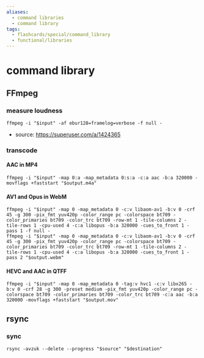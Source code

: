 ```yaml
---
aliases:
  - command libraries
  - command library
tags:
  - flashcards/special/command_library
  - functional/libraries
---
```


# command library

## FFmpeg

### measure loudness

```shell
ffmpeg -i "$input" -af ebur128=framelog=verbose -f null -
```

- source: https://superuser.com/a/1424365

### transcode

#### AAC in MP4

```shell
ffmpeg -i "$input" -map 0:a -map_metadata 0:s:a -c:a aac -b:a 320000 -movflags +faststart "$output.m4a"
```

#### AV1 and Opus in WebM

```shell
ffmpeg -i "$input" -map 0 -map_metadata 0 -c:v libaom-av1 -b:v 0 -crf 45 -g 300 -pix_fmt yuv420p -color_range pc -colorspace bt709 -color_primaries bt709 -color_trc bt709 -row-mt 1 -tile-columns 2 -tile-rows 1 -cpu-used 4 -c:a libopus -b:a 320000 -cues_to_front 1 -pass 1 -f null -
ffmpeg -i "$input" -map 0 -map_metadata 0 -c:v libaom-av1 -b:v 0 -crf 45 -g 300 -pix_fmt yuv420p -color_range pc -colorspace bt709 -color_primaries bt709 -color_trc bt709 -row-mt 1 -tile-columns 2 -tile-rows 1 -cpu-used 4 -c:a libopus -b:a 320000 -cues_to_front 1 -pass 2 "$output.webm"
```

#### HEVC and AAC in QTFF

```shell
ffmpeg -i "$input" -map 0 -map_metadata 0 -tag:v hvc1 -c:v libx265 -b:v 0 -crf 28 -g 300 -preset medium -pix_fmt yuv420p -color_range pc -colorspace bt709 -color_primaries bt709 -color_trc bt709 -c:a aac -b:a 320000 -movflags +faststart "$output.mov"
```

## rsync

### sync

```shell
rsync -avzuk --delete --progress "$source" "$destination"
```
